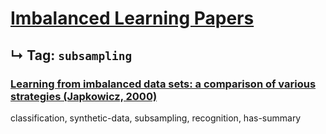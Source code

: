 # [Imbalanced Learning Papers](../README.md)
## ↳ Tag: `subsampling`

### [Learning from imbalanced data sets: a comparison of various strategies (Japkowicz, 2000)](japkowicz2000learning.md)

classification, synthetic-data, subsampling, recognition, has-summary